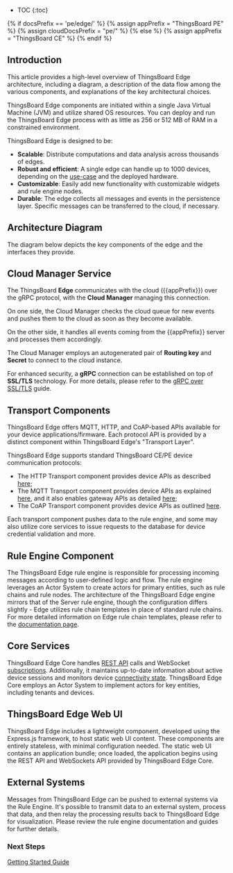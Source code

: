* TOC
{:toc}

{% if docsPrefix == 'pe/edge/' %}
{% assign appPrefix = "ThingsBoard PE" %}
{% assign cloudDocsPrefix = "pe/" %}
{% else %}
{% assign appPrefix = "ThingsBoard CE" %}
{% endif %}

## Introduction

This article provides a high-level overview of ThingsBoard Edge architecture, including a diagram, a description of the data flow among the various components, and explanations of the key architectural choices.

ThingsBoard Edge components are initiated within a single Java Virtual Machine (JVM) and utilize shared OS resources.
You can deploy and run the ThingsBoard Edge process with as little as 256 or 512 MB of RAM in a constrained environment.

ThingsBoard Edge is designed to be:

* **Scalable**: Distribute computations and data analysis across thousands of edges.
* **Robust and efficient**: A single edge can handle up to 1000 devices, depending on the [use-case](/docs/{{docsPrefix}}use-cases/overview/) and the deployed hardware.
* **Customizable**: Easily add new functionality with customizable widgets and rule engine nodes.
* **Durable**: The edge collects all messages and events in the persistence layer. Specific messages can be transferred to the cloud, if necessary.

## Architecture Diagram

The diagram below depicts the key components of the edge and the interfaces they provide.

<object width="80%" data="/images/reference/edge-architecture.svg"></object>

## Cloud Manager Service

The ThingsBoard **Edge** communicates with the cloud ({{appPrefix}}) over the gRPC protocol, with the **Cloud Manager** managing this connection.

On one side, the Cloud Manager checks the cloud queue for new events and pushes them to the cloud as soon as they become available. 

On the other side, it handles all events coming from the {{appPrefix}} server and processes them accordingly.

The Cloud Manager employs an autogenerated pair of **Routing key** and **Secret** to connect to the cloud instance.

For enhanced security, a **gRPC** connection can be established on top of **SSL/TLS** technology. For more details, please refer to the [gRPC over SSL/TLS](/docs/{{docsPrefix}}user-guide/grpc-over-ssl/) guide.

## Transport Components

ThingsBoard Edge offers MQTT, HTTP, and CoAP-based APIs available for your device applications/firmware. 
Each protocol API is provided by a distinct component within ThingsBoard Edge's "Transport Layer".

ThingsBoard Edge supports standard ThingsBoard CE/PE device communication protocols:

* The HTTP Transport component provides device APIs as described [here](/docs/{{docsPrefix}}reference/http-api/);
* The MQTT Transport component provides device APIs as explained [here](/docs/{{docsPrefix}}reference/mqtt-api/), and it also enables gateway APIs as detailed [here](/docs/{{docsPrefix}}reference/gateway-mqtt-api/);
* The CoAP Transport component provides device APIs as outlined [here](/docs/{{docsPrefix}}reference/coap-api/).

Each transport component pushes data to the rule engine, and some may also utilize core services to issue requests to the database for device credential validation and more.

## Rule Engine Component

The ThingsBoard Edge rule engine is responsible for processing incoming messages according to user-defined logic and flow. 
The rule engine leverages an Actor System to create actors for primary entities, such as rule chains and rule nodes.
The architecture of the ThingsBoard Edge engine mirrors that of the Server rule engine, though the configuration differs slightly - Edge utilizes rule chain templates in place of standard rule chains. 
For more detailed information on Edge rule chain templates, please refer to the [documentation page](/docs/{{docsPrefix}}rule-engine/rule-chain-templates/).

## Core Services

ThingsBoard Edge Core handles [REST API](/docs/{{cloudDocsPrefix}}reference/rest-api/) calls and WebSocket [subscriptions](/docs/{{cloudDocsPrefix}}user-guide/telemetry/#websocket-api).
Additionally, it maintains up-to-date information about active device sessions and monitors device [connectivity state](/docs/{{cloudDocsPrefix}}user-guide/device-connectivity-status/).
ThingsBoard Edge Core employs an Actor System to implement actors for key entities, including tenants and devices.

## ThingsBoard Edge Web UI

ThingsBoard Edge includes a lightweight component, developed using the Express.js framework, to host static web UI content.
These components are entirely stateless, with minimal configuration needed.
The static web UI contains an application bundle; once loaded, the application begins using the REST API and WebSockets API provided by ThingsBoard Edge Core.

## External Systems

Messages from ThingsBoard Edge can be pushed to external systems via the Rule Engine.
It's possible to transmit data to an external system, process that data, and then relay the processing results back to ThingsBoard Edge for visualization.
Please review the rule engine documentation and guides for further details.

### Next Steps

<p><a href="/docs/edge/getting-started" class="button">Getting Started Guide</a></p>
